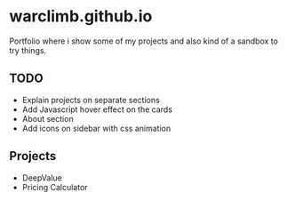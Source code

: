 # warclimb.github.io
Portfolio where i show some of my projects and also kind of a sandbox to try things.

## TODO
- Explain projects on separate sections
- Add Javascript hover effect on the cards
- About section
- Add icons on sidebar with css animation

## Projects
- DeepValue
- Pricing Calculator
